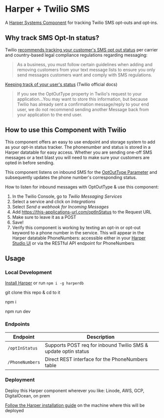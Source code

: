 # Harper + Twilio SMS 
A [Harper Systems Component](https://docs.harperdb.io/docs/developers/components) for tracking Twilio SMS opt-outs and opt-ins.

## Why track SMS Opt-In status?
Twilio [recommends tracking your customer's SMS opt out status](https://www.twilio.com/en-us/blog/opt-in-opt-out-text-messages) per carrier and country-based legal compliance regulations regarding messaging:
> As a business, you must follow certain guidelines when adding and removing customers from your text message lists to ensure you only send messages customers want and comply with SMS regulations.

[Keeping track of your user's status](https://www.twilio.com/docs/messaging/tutorials/advanced-opt-out?_gl=1*15g499b*_gcl_au*MjQ1MjAxMDg3LjE3NDk2NTg0NDE.*_ga*MTg2MDM1Nzk5My4xNzM4OTY2MTg5*_ga_RRP8K4M4F3*czE3NTA4NzI0NzEkbzgkZzEkdDE3NTA4NzM1OTckajYwJGwwJGgw#keeping-track-of-your-users-status) (Twilio official docs)
> If you see the OptOutType property in Twilio's request to your application...You may want to store this information, but because Twilio has already sent a confirmation message/reply to your end user, we do not recommend sending another Message back from your application to the end user.

## How to use this Component with Twilio
This component offers an easy to use endpoint and storage system to add as your opt-in status tracker. The phonenumber and status is stored in a Harper datatable for easy access. Whether you are sending one-off SMS messages or a text blast you will need to make sure your customers are opted in before sending.

This component listens on inbound SMS for the [OptOutType Parameter](https://help.twilio.com/articles/31560110671259-How-to-Track-Opt-Out-Opt-In-and-Help-Messages-Using-the-OptOutType-Parameter) and subsequently updates the phone number's corresponding status.

How to listen for inbound messages with OptOutType & use this component:
1. In the Twilio Console, go to _Twilio Messaging Services_
2. Select a service and click on _Integrations_
3. Select _Send a webhook for Incoming Messages_
4. Add https://this-applications-url.com/optInStatus to the Request URL
5. Make sure to leave it as a POST
6. Save!
7. Verify this component is working by texting an opt-in or opt-out keyword to a phone number in the service. This will appear in the Harper datatable PhoneNumbers: accessible either in your [Harper Studio UI](https://docs.harperdb.io/docs/administration/harper-studio) or via the RESTful API endpoint for PhoneNumbers

## Usage

### Local Development
[Install Harper](https://docs.harperdb.io/docs/deployments/install-harper#install) or run `npm i -g harperdb`

git clone this repo & cd to it

npm i

npm run dev

### Endpoints
| Endpoint           | Description                                                     |
| ------------------ | --------------------------------------------------------------- |
| `/optInStatus`     | Supports POST req for inbound Twilio SMS & update optin status  |
| `/PhoneNumbers`    | Direct REST interface for the PhoneNumbers table                |

### Deployment
Deploy this Harper component wherever you like: Linode, AWS, GCP, DigitalOcean, on prem

[Follow the Harper installation guide](https://docs.harperdb.io/docs/deployments/install-harper) on the machine where this will be deployed
